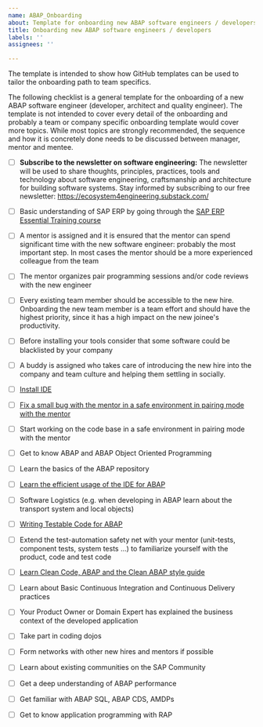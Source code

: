 ```yaml
---
name: ABAP_Onboarding
about: Template for onboarding new ABAP software engineers / developers
title: Onboarding new ABAP software engineers / developers 
labels: ''
assignees: ''

---
```


The template is intended to show how GitHub templates can be used to tailor the onboarding path to team specifics.

The following checklist is a general template for the onboarding of a new ABAP software engineer (developer, architect and quality engineer). The template is not intended to cover every detail of the onboarding and probably a team or company specific onboarding template would cover more topics. While most topics are strongly recommended, the sequence and how it is concretely done needs to be discussed between manager, mentor and mentee.

- [ ] **Subscribe to the newsletter on software engineering:** The newsletter will be used to share thoughts, principles, practices, tools and technology about software engineering, craftsmanship and architecture for building software systems.  Stay informed by subscribing to our free newsletter: https://ecosystem4engineering.substack.com/
- [ ] Basic understanding of SAP ERP by going through the [SAP ERP Essential Training course](https://www.linkedin.com/learning-login/share?account=57692769&forceAccount=false&redirect=https%3A%2F%2Fwww.linkedin.com%2Flearning%2Fsap-erp-essential-training%3Ftrk%3Dshare_ent_url%26shareId%3DXnq1%252Fw0rSty%252F79R%252FAw6dyw%253D%253D)
- [ ] A mentor is assigned and it is ensured that the mentor can spend significant time with the new software engineer: probably the most important step. In most cases the mentor should be a more experienced colleague from the team
- [ ] The mentor organizes pair programming sessions and/or code reviews with the new engineer 
- [ ] Every existing team member should be accessible to the new hire. Onboarding the new team member is a team effort and should have the highest priority, since it has a high impact on the new joinee's productivity.
- [ ] Before installing your tools consider that some software could be blacklisted by your company
- [ ] A buddy is assigned who takes care of introducing the new hire into the company and team culture and helping them settling in socially.
- [ ] [Install IDE](../Onboarding-Agile-Software-Engineers/SAP-Technologies/ABAP/EfficientUseOfIDEsforABAP.md)
- [ ] [Fix a small bug with the mentor in a safe environment in pairing mode with the mentor](../Onboarding-Agile-Software-Engineers/General/FixABugWithTheMentor.md)  
- [ ] Start working on the code base in a safe environment in pairing mode with the mentor
- [ ] Get to know ABAP and ABAP Object Oriented Programming
- [ ] Learn the basics of the ABAP repository 
- [ ] [Learn the efficient usage of the IDE for ABAP](../Onboarding-Agile-Software-Engineers/SAP-Technologies/ABAP/EfficientUseOfIDEsforABAP.md)
- [ ] Software Logistics (e.g. when developing in ABAP learn about the transport system and local objects) 
- [ ] [Writing Testable Code for ABAP](../Onboarding-Agile-Software-Engineers/SAP-Technologies/ABAP/WriteTestableCodeForABAP.md)
- [ ] Extend the test-automation safety net with your mentor (unit-tests, component tests, system tests …) to familiarize yourself with the product, code and test code
- [ ] [Learn Clean Code, ABAP and the Clean ABAP style guide](../Onboarding-Agile-Software-Engineers/SAP-Technologies/ABAP/Learn-Clean-Code.md)
- [ ] Learn about Basic Continuous Integration and Continuous Delivery practices 
- [ ] Your Product Owner or Domain Expert has explained the business context of the developed application  
- [ ] Take part in coding dojos
- [ ] Form networks with other new hires and mentors if possible
- [ ] Learn about existing communities on the SAP Community
- [ ] Get a deep understanding of ABAP performance
- [ ] Get familiar with ABAP SQL, ABAP CDS, AMDPs 
- [ ] Get to know application programming with RAP

